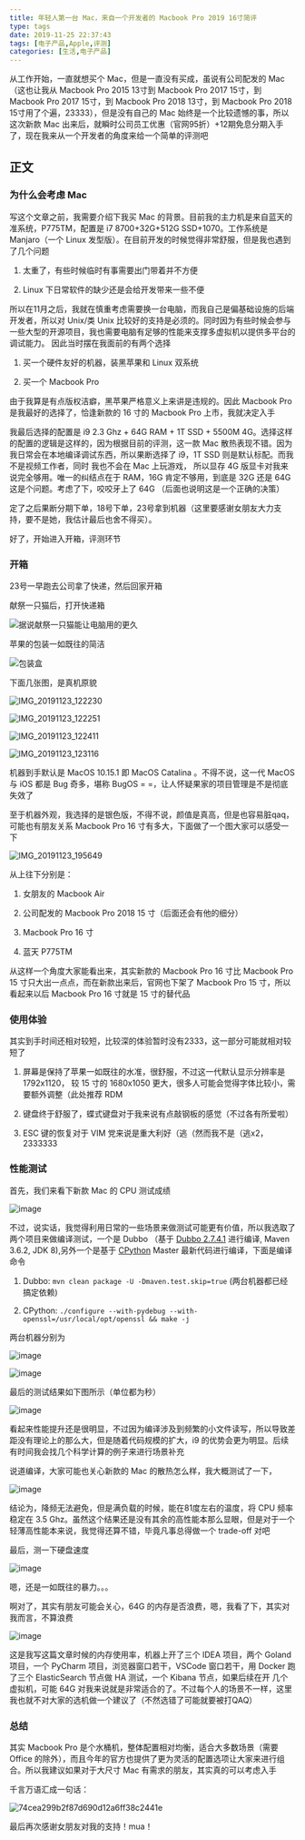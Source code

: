 ```yaml
---
title: 年轻人第一台 Mac，来自一个开发者的 Macbook Pro 2019 16寸简评 
type: tags
date: 2019-11-25 22:37:43
tags: [电子产品,Apple,评测]
categories: [生活,电子产品]
---
```


从工作开始，一直就想买个 Mac，但是一直没有买成，虽说有公司配发的 Mac（这也让我从 Macbook Pro 2015 13寸到 Macbook Pro 2017 15寸，到 Macbook Pro 2017 15寸，到 Macbook Pro 2018 13寸，到 Macbook Pro 2018 15寸用了个遍，23333），但是没有自己的 Mac
始终是一个比较遗憾的事，所以这次新款 Mac 出来后，就瞬时公司员工优惠（官网95折）+12期免息分期入手了，现在我来从一个开发者的角度来给一个简单的评测吧

<!--more-->

## 正文

### 为什么会考虑 Mac

写这个文章之前，我需要介绍下我买 Mac 的背景。目前我的主力机是来自蓝天的准系统，P775TM，配置是 i7 8700+32G+512G SSD+1070。工作系统是 Manjaro（一个 Linux 发型版）。在目前开发的时候觉得非常舒服，但是我也遇到了几个问题

1. 太重了，有些时候临时有事需要出门带着并不方便

2. Linux 下日常软件的缺少还是会给开发带来一些不便

所以在11月之后，我就在慎重考虑需要换一台电脑，而我自己是偏基础设施的后端开发者，所以对 Unix/类 Unix 比较好的支持是必须的。同时因为有些时候会参与一些大型的开源项目，我也需要电脑有足够的性能来支撑多虚拟机以提供多平台的调试能力。
因此当时摆在我面前的有两个选择

1. 买一个硬件友好的机器，装黑苹果和 Linux 双系统

2. 买一个 Macbook Pro

由于我算是有点版权洁癖，黑苹果严格意义上来讲是违规的。因此 Macbook Pro 是我最好的选择了，恰逢新款的 16 寸的 Macbook Pro 上市，我就决定入手

我最后选择的配置是 i9 2.3 Ghz + 64G RAM + 1T SSD + 5500M 4G。选择这样的配置的逻辑是这样的，因为根据目前的评测，这一款 Mac 散热表现不错。因为我日常会在本地编译调试东西，所以果断选择了 i9，1T SSD 则是默认标配。而我不是视频工作者，同时
我也不会在 Mac 上玩游戏， 所以显存 4G 版显卡对我来说完全够用。唯一的纠结点在于 RAM，16G 肯定不够用，到底是 32G 还是 64G 这是个问题。考虑了下，咬咬牙上了 64G （后面也说明这是一个正确的决策）

定了之后果断分期下单，18号下单，23号拿到机器（这里要感谢女朋友大力支持，要不是她，我估计最后也舍不得买）。

好了，开始进入开箱，评测环节

### 开箱

23号一早跑去公司拿了快递，然后回家开箱

献祭一只猫后，打开快递箱

![据说献祭一只猫能让电脑用的更久](https://user-images.githubusercontent.com/7054676/69540790-894fc580-0fc2-11ea-9390-8f6afdc2e13a.jpg)

苹果的包装一如既往的简洁

![包装盒](https://user-images.githubusercontent.com/7054676/69541163-7e496500-0fc3-11ea-8c9b-bbeb7b678185.jpg)

下面几张图，是真机原貌

![IMG_20191123_122230](https://user-images.githubusercontent.com/7054676/69541369-f021ae80-0fc3-11ea-9ce6-c9610ad241d0.jpg)

![IMG_20191123_122251](https://user-images.githubusercontent.com/7054676/69541370-f021ae80-0fc3-11ea-8ac2-eb8051a9d28d.jpg)

![IMG_20191123_122411](https://user-images.githubusercontent.com/7054676/69541371-f021ae80-0fc3-11ea-9151-c775737f2e84.jpg)

![IMG_20191123_123116](https://user-images.githubusercontent.com/7054676/69541372-f0ba4500-0fc3-11ea-891a-5fe6fb67463e.jpg)

机器到手默认是 MacOS 10.15.1 即 MacOS Catalina 。不得不说，这一代 MacOS 与 iOS 都是 Bug 奇多，堪称 BugOS = =，让人怀疑果家的项目管理是不是彻底失效了

至于机器外观，我选择的是银色版，不得不说，颜值是真高，但是也容易脏qaq，可能也有朋友关系 Macbook Pro 16 寸有多大，下面做了一个图大家可以感受一下

![IMG_20191123_195649](https://user-images.githubusercontent.com/7054676/69541606-7dfd9980-0fc4-11ea-974d-18c9b47a01b5.jpg)

从上往下分别是：

1. 女朋友的 Macbook Air

2. 公司配发的 Macbook Pro 2018 15 寸（后面还会有他的细分）

3. Macbook Pro 16 寸

4. 蓝天 P775TM

从这样一个角度大家能看出来，其实新款的 Macbook Pro 16 寸比 Macbook Pro 15 寸只大出一点点，而在新款出来后，官网也下架了 Macbook Pro 15 寸，所以看起来以后 Macbook Pro 16 寸就是 15 寸的替代品

### 使用体验

其实到手时间还相对较短，比较深的体验暂时没有2333，这一部分可能就相对较短了

1. 屏幕是保持了苹果一如既往的水准，很舒服，不过这一代默认显示分辨率是 1792x1120，  较 15 寸的 1680x1050 更大，很多人可能会觉得字体比较小，需要额外调整（此处推荐 RDM

2. 键盘终于舒服了，蝶式键盘对于我来说有点敲钢板的感觉（不过各有所爱啦）

3. ESC 键的恢复对于 VIM 党来说是重大利好（逃（然而我不是（逃x2，2333333

### 性能测试

首先，我们来看下新款 Mac 的 CPU 测试成绩

![image](https://user-images.githubusercontent.com/7054676/69557120-01c57f00-0fe1-11ea-8100-be3575ac761d.png)

不过，说实话，我觉得利用日常的一些场景来做测试可能更有价值，所以我选取了两个项目来做编译测试，一个是 Dubbo （基于 [Dubbo 2.7.4.1](https://github.com/apache/dubbo/tree/dubbo-2.7.4.1) 进行编译, Maven 3.6.2, JDK 8),另外一个是基于 [CPython](https://github.com/python/cpython) Master 最新代码进行编译，下面是编译命令

1. Dubbo: `mvn clean package -U -Dmaven.test.skip=true`  (两台机器都已经搞定依赖)

2. CPython: `./configure --with-pydebug --with-openssl=/usr/local/opt/openssl && make -j`

两台机器分别为

![image](https://user-images.githubusercontent.com/7054676/69559174-69c99480-0fe4-11ea-9b55-d80631d8afb1.png)

![image](https://user-images.githubusercontent.com/7054676/69559204-777f1a00-0fe4-11ea-98dd-018d522c421d.png)

最后的测试结果如下图所示（单位都为秒）

![image](https://user-images.githubusercontent.com/7054676/69559265-91b8f800-0fe4-11ea-9181-f3b3af1df7b2.png)

看起来性能提升还是很明显，不过因为编译涉及到频繁的小文件读写，所以导致差距没有理论上的那么大，但是随着代码规模的扩大，i9 的优势会更为明显。后续有时间我会找几个科学计算的例子来进行场景补充

说道编译，大家可能也关心新款的 Mac 的散热怎么样，我大概测试了一下，

![image](https://user-images.githubusercontent.com/7054676/69559388-d2b10c80-0fe4-11ea-98b3-b186733db92d.png)

结论为，降频无法避免，但是满负载的时候，能在81度左右的温度，将 CPU 频率稳定在 3.5 Ghz。虽然这个结果还是没有其余的高性能本那么显眼，但是对于一个轻薄高性能本来说，我觉得还算不错，毕竟凡事总得做一个 trade-off 对吧

最后，测一下硬盘速度

![image](https://user-images.githubusercontent.com/7054676/69559599-33404980-0fe5-11ea-908b-c50492568bfb.png)

嗯，还是一如既往的暴力。。。

啊对了，其实有朋友可能会关心，64G 的内存是否浪费，嗯，我看了下，其实对我而言，不算浪费

![image](https://user-images.githubusercontent.com/7054676/69617885-e35c9380-1073-11ea-91ec-05b2b0ab424f.png)

这是我写这篇文章时候的内存使用率，机器上开了三个 IDEA 项目，两个 Goland 项目，一个 PyCharm 项目，浏览器窗口若干，VSCode 窗口若干，用 Docker 跑了三个 ElasticSearch 节点做 HA 测试，一个 Kibana 节点，如果后续在开
几个虚拟机，可能 64G 对我来说就是非常适合的了。不过每个人的场景不一样，这里我也就不对大家的选机做一个建议了（不然选错了可能就要被打QAQ）

### 总结

其实 Macbook Pro 是个水桶机，整体配置相对均衡，适合大多数场景（需要 Office 的除外），而且今年的官方也提供了更为灵活的配置选项让大家来进行组合。所以我建议如果对于大尺寸 Mac 有需求的朋友，其实真的可以考虑入手

千言万语汇成一句话：

![74cea299b2f87d690d12a6ff38c2441e](https://user-images.githubusercontent.com/7054676/69560169-4bfd2f00-0fe6-11ea-8cd3-088025809cef.gif)

最后再次感谢女朋友对我的支持！mua！
